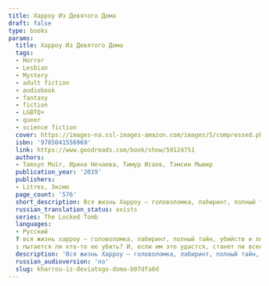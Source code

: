 ```yaml
---
title: Харроу Из Девятого Дома
draft: false
type: books
params:
  title: Харроу Из Девятого Дома
  tags:
  - Horror
  - Lesbian
  - Mystery
  - adult fiction
  - audiobook
  - fantasy
  - fiction
  - LGBTQ+
  - queer
  - science fiction
  cover: https://images-na.ssl-images-amazon.com/images/S/compressed.photo.goodreads.com/books/1633080101i/59124751.jpg
  isbn: '9785041556969'
  link: https://www.goodreads.com/book/show/59124751
  authors:
  - Tamsyn Muir, Ирина Нечаева, Тимур Исаев, Тэмсин Мьюир
  publication_year: '2019'
  publishers:
  - Litres, Эксмо
  page_count: '576'
  short_description: Вся жизнь Харроу — головоломка, лабиринт, полный тайн, убийств и лжи. Она — последний некромант Девятого дома, была призвана Императором, чтобы вести войну, в которой не победить.
  russian_translation_status: exists
  series: The Locked Tomb
  languages:
  - Русский
  ? вся жизнь харроу — головоломка, лабиринт, полный тайн, убийств и лжи. она — последний некромант девятого дома, была призвана императором, чтобы вести войну, в которой не победить. вместе с ненавистной соперницей харроу должна стать ангелом нежити — но здоровье подводит ее, меч вызывает тошноту, и даже разум угрожает предать.<br /><br />запечатанная в готическом мраке митреума императора с тремя злобными наставниками, преследуемая безумным призраком убитой планеты, харроу должна ответить на два вопроса
  : пытается ли кто-то ее убить? И, если им это удастся, станет ли вселенная лучше?
  description: 'Вся жизнь Харроу — головоломка, лабиринт, полный тайн, убийств и лжи. Она — последний некромант Девятого дома, была призвана Императором, чтобы вести войну, в которой не победить. Вместе с ненавистной соперницей Харроу должна стать ангелом нежити — но здоровье подводит ее, меч вызывает тошноту, и даже разум угрожает предать.<br /><br />Запечатанная в готическом мраке Митреума Императора с тремя злобными наставниками, преследуемая безумным призраком убитой планеты, Харроу должна ответить на два вопроса: пытается ли кто-то ее убить? И, если им это удастся, станет ли вселенная лучше?'
  russian_audioversion: 'no'
  slug: kharrou-iz-deviatogo-doma-b07dfa6d
---
```

